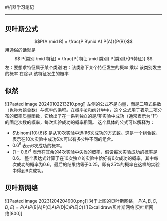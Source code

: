 #机器学习笔记 

----
## 贝叶斯公式
$$P(A \mid B) = \frac{P(B\mid A) P(A)}{P(B)}$$
用通俗的话就是
$$
P(类别 \mid 特征) = \frac{P( 特征 \mid 类别) P(类别)}{P(特征)}
$$
左：要想求特征属于某个类别
右：该类别下某个特征发生的概率 乘以 该类别发生的概率 在除以 该特征发生的概率

## 似然


![[Pasted image 20240102213210.png]]
左侧的公式不是向量，而是二项式系数（也称为组合数）与概率的乘积。在概率论和统计学中，这个公式用于表示二项分布的概率质量函数，它给出了在一系列独立的是/非实验中成功（通常表示为“1”）的固定次数的概率，每次实验成功的概率相同。
这个具体的公式可以解释为：
- $\binom{10}{6}$ 是从10次实验中选择6次成功的方式数。这是一个组合数，表示在10次实验中成功6次可以有多少种不同的组合。
- $0.6^6$ 表示6次成功的概率。
- $(1 - 0.6)^4$ 表示在其余的4次实验中失败的概率，假设每次实验成功的概率是0.6。
整个表达式计算了在10次独立的实验中恰好有6次成功的概率，其中每次成功的概率为0.6。最后的结果约等于0.25，即有25%的概率在这样的实验中得到6次成功。

## 贝叶斯网络

![[Pasted image 20231204204900.png]]
对于上图的贝叶斯网络，
$P(A,B,C,D,E)=P(A)P(B|A)P(C|A)P(D|C)P(E|C)$
![[Excalidraw/贝叶斯网络|贝叶斯网络|800]]




